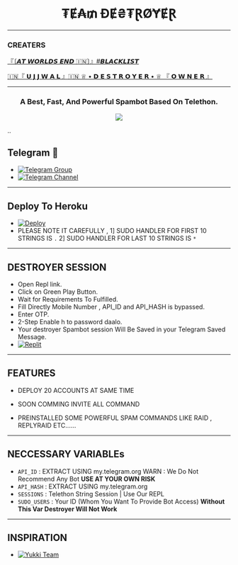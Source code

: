 <h1 align="center">
  <b>₮Ɇ₳₥ ĐɆ₴₮ⱤØɎɆⱤ </b>
</h1>

------
<h3>CREATERS</h3>

[『〔𝘼𝙏 𝙒𝙊𝙍𝙇𝘿𝙎 𝙀𝙉𝘿 🇮🇳〕』#𝘽𝙇𝘼𝘾𝙆𝙇𝙄𝙎𝙏](https://t.me/AT_W0RLDS_END)

[🇮🇳『 𝗨 𝗝 𝗝 𝗪 𝗔 𝗟 』🇮🇳 ♕ • 𝗗 𝗘 𝗦 𝗧 𝗥 𝗢 𝗬 𝗘 𝗥 • ♕ 『 𝗢 𝗪 𝗡 𝗘 𝗥 』](https://t.me/D3S7R0Y3R_K1NG)

------

<h3 align="center">
  <b>A Best, Fast, And Powerful Spambot Based On Telethon.</b>
</h3
  
  ------
  <p align="center" length="100" breadth="100" border="5">
  <img src="https://telegra.ph/file/86a0d28de28ea831cd508.jpg">
</p>
..


## Telegram 🏪
- [![Telegram Group](https://img.shields.io/badge/Telegram-Group-brightgreen)](https://t.me/TEAM_DESTROYER_ON_STRICK)
- [![Telegram Channel](https://img.shields.io/badge/Telegram-Channel-brightgreen)](https://t.me/DESTROYER_SPAMBOT)
  
  
------
## Deploy To Heroku
- [![Deploy](https://www.herokucdn.com/deploy/button.svg)](https://heroku.com/deploy?template=https://github.com/AT-WORLDS-END/DESTROYER-SPAMBOT)
- PLEASE NOTE IT CAREFULLY , 1] SUDO HANDLER FOR FIRST 10 STRINGS IS `.` 2] SUDO HANDLER FOR LAST 10 STRINGS IS `*`

------
## DESTROYER SESSION 
- Open Repl link.
- Click on Green Play Button.
- Wait for Requirements To Fulfilled.
- Fill Directly Mobile Number , API_ID and API_HASH is bypassed. 
- Enter OTP.
- 2-Step Enable h to password daalo.
- Your destroyer Spambot session Will Be Saved in your Telegram Saved Message.
- [![Replit](https://repl.it/badge/github/AT-WORLDS-END/DESTROYER-SPAMBOT)](https://replit.com/@AT-WORLDS-END/TEAM-DESTROYER-SPAM-BOT#main.py)

------
## FEATURES

- DEPLOY 20 ACCOUNTS AT SAME TIME

- SOON COMMING INVITE ALL COMMAND

- PREINSTALLED SOME POWERFUL SPAM COMMANDS LIKE RAID , REPLYRAID ETC......

------
## NECCESSARY VARIABLEs
- `API_ID` : EXTRACT USING my.telegram.org WARN : We Do Not Recommend Any Bot **USE AT YOUR OWN RISK**
- `API_HASH` : EXTRACT USING my.telegram.org 
- `SESSIONS` : Telethon String Session | Use Our REPL
- `SUDO_USERS` : Your ID (Whom You Want To Provide Bot Access) **Without This Var Destroyer Will Not Work**

------
## INSPIRATION 

- [![Yukki Team](https://img.shields.io/badge/Yukki-Team-brightblue)](https://t.me/officialyukki)
